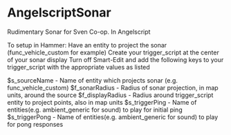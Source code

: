 # AngelscriptSonar
Rudimentary Sonar for Sven Co-op. In Angelscript

To setup in Hammer:
Have an entity to project the sonar (func_vehicle_custom for example)
Create your trigger_script at the center of your sonar display
Turn off Smart-Edit and add the following keys to your trigger_script with the appropriate values as listed

$s_sourceName - Name of entity which projects sonar (e.g. func_vehicle_custom)
$f_sonarRadius - Radius of sonar projection, in map units, around the source
$f_displayRadius - Radius around trigger_script entity to project points, also in map units
$s_triggerPing -  Name of entities(e.g. ambient_generic for sound) to play for initial ping
$s_triggerPong - Name of entities(e.g. ambient_generic for sound) to play for pong responses
